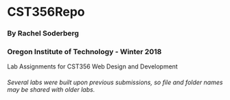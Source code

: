 # CST356Repo  
### By Rachel Soderberg  
### Oregon Institute of Technology - Winter 2018  
  
Lab Assignments for CST356 Web Design and Development

###### Several labs were built upon previous submissions, so file and folder names may be shared with older labs.  